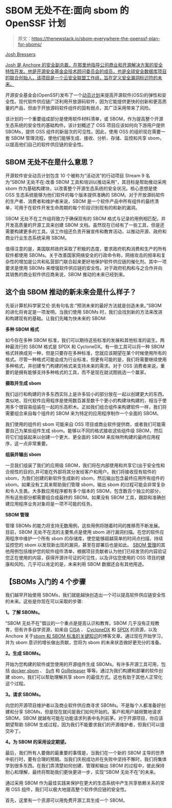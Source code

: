 # SBOM 无处不在:面向 sbom 的 OpenSSF 计划

> 原文：<https://thenewstack.io/sbom-everywhere-the-openssf-plan-for-sboms/>

[](https://www.linkedin.com/in/joshbressers)

[Josh Bressers](https://www.linkedin.com/in/joshbressers)

[Josh 是 Anchore 的安全副总裁，在那里他指导公司商业和开源解决方案的安全特性开发。他是开源安全基金会技术顾问委员会的成员，也是全球安全数据库项目的联合创始人，该项目是一个云安全联盟工作组，旨在定义安全漏洞标识符的未来。](https://www.linkedin.com/in/joshbressers)

[](https://www.linkedin.com/in/joshbressers)[](https://www.linkedin.com/in/joshbressers)

开源安全基金会(OpenSSF)发布了一个[动员计划](https://openssf.org/oss-security-mobilization-plan/)来提高开源软件(OSS)的弹性和安全性。现代软件供应链广泛利用开放源码软件，因为它能提供更快的创新和更高质量的产品，但由于开放源码软件组件的固有弱点，其广泛采用带来了风险。

该计划的一个重要组成部分是使用软件材料清单，或 SBOM，作为提高整个开源生态系统的安全性的基础构件。该计划概述了 OSS 项目应该如何向下游用户提供 SBOMs，提供 OSS 组件的新层次的可见性。因此，使用 OSS 的组织现在需要一套 SBOM 管理流程，使他们能够生成、接收、分析、存储、监控和共享 sbom，以提高他们自己的软件供应链的安全性。

## **SBOM 无处不在是什么意思？**

开源软件安全动员计划包含 10 个被称为“活动流”的行动项目 Stream 9 名为“SBOM 无处不在:改善 SBOM 工具和培训以推动采用”，其目标是帮助推动采用 sbom 作为基础构建块，以改善整个开源生态系统的安全状况。核心思想是使 OSS 生态系统能够为他们软件的每个版本提供准确的 SBOM。对于开放源码软件的生产者、消费者和维护者来说，SBOM 是一个软件产品中所有组件的最终清单，可用于在软件开发生命周期的每个阶段识别现有的和新的漏洞。

SBOM 无处不在工作组将致力于确保现有的 SBOM 格式与记录的用例相匹配，并开发高质量的开源工具来创建 SBOM 文档。虽然现在已经有了一些工具，但是还需要构建更多的工具。该工作组还负责开展宣传和教育活动，以推动开源、政府和商业行业生态系统采用 SBOM。

值得注意的是，美国联邦政府采取了积极的态度，要求政府机构消费和生产的所有软件都使用 SBOMs。关于改善国家网络安全的行政命令称，网络攻击的频率和复杂性的增加是公共和私营部门联合起来更好地保护软件供应链的催化剂。其中一项要求是使用 SBOMs 来增强软件供应链的安全性。对于政府机构和与之合作并向其销售的商业软件供应商来说，SBOM 推动的未来已经到来。

## **这个由 SBOM 推动的新未来会是什么样子？**

先驱计算机科学家艾伦·凯有句名言:“预测未来的最好方法就是创造未来。”SBOM 的进化将肯定是一项发明。当我们使用 SBOMs 时，我们会找到新的方法来改进和构建现有的基础。让我们先睹为快未来的 SBOM:

**多种 SBOM 格式**

如今存在多种 SBOM 标准，我们可以期待这些标准的发展和其他标准的诞生。两种最流行的 SBOM 格式是 SPDX 和 CycloneDX。有一些工具可以将一种 SBOM 格式转换成另一种，但是只要存在多种标准，您就应该期望在某个时候使用所有的格式。尽管一种格式可能会成为行业标准，但更有可能的是，我们将需要继续使用多种格式，并创建专门构建的格式来支持未来的需求。对于 OSS 消费者来说，重要的是拥有能够支持多种格式的工具，而不是现在就试图挑选一个赢家。

**摄取并生成 sbom**

我们运行和构建的许多东西实际上是许多较小的部分放在一起以创建更大的东西。类似地，现代软件应用程序是使用数百甚至数千个更小的构建块构建的，相当于使用多个很容易组装在一起的乐高积木。正如我们组合组件来构建软件一样，我们将需要组合来自每个组件的 SBOM 来为特定的应用程序制作一个全面的 SBOM。

我们使用的组件的 sbom 可能来自 OSS 项目或商业软件提供商，或者我们可能需要自己为某些组件生成 sbom。能够以不同的格式接收这些组件级 SBOM，然后将它们组装起来以创建一个更大、更全面的 SBOM 来反映所构建的最终应用程序，这一点非常重要。

**组装并输出 sbom**

一旦我们组装了我们的应用级 SBOM，我们将在内部使用和共享它(出于安全性和合规性的目的),并可能在外部将其分发给客户和用户。我们将接收现有软件的 sbom，为我们创建的新软件生成新的 sbom，然后输出包含最终应用所有组件的 sbom。如果没有工具来帮助我们管理 sbom，输出 sbom 的过程可能会非常复杂和令人生畏。大多数应用程序都有多个版本的 SBOM，包含数百个独立的部分，所有这些部分都需要组合成最终的 SBOM。如果没有 SBOM 工具，跟踪和准确创建应用程序业务对象将是一项不可能的任务。

**SBOM 管理**

管理 SBOMs 的能力将支持无数用例，这些用例将随着时间的推移而不断发展。目前，SBOM 无处不在流的主要焦点是使用 sbom 进行漏洞扫描。在您的软件应用程序中维护一个所有 sbom 的存储库，使您能够超越简单的时间点扫描，持续监控您的 sbom 以发现新出现的漏洞，甚至在部署后也是如此。 [SBOM 管理](https://anchore.com/sbom/sbom-management-and-six-ways-it-prevents-sbom-sprawl/)的其他用例包括维护您的软件组件清单，根据项目贡献者认为他们已经发货的内容验证您正在使用的内容，获得开源许可证的可见性，以及评估您使用的 OSS 项目的健康和风险。几乎可以肯定的是，未来利用 SBOM 数据还会有其他用途。

## 【SBOMs 入门的 4 个步骤

我们越早开始使用 SBOMs，我们就能越快创造出一个可以提高软件供应链安全性的未来。这些是你现在可以采取的步骤:

**1。了解 SBOMs。**

“SBOM 无处不在”倡议的一个重点是提高认识和教育。SBOM 几乎没有正规教育，但有许多自学资源，如来自 [CISA](https://www.cisa.gov/sbom) 、 [CycloneDX](https://cyclonedx.org/) 和 [SPDX](https://spdx.dev/) 的资源，以及 Anchore 关于[sbom 和 SBOM 标准的关键知识](https://anchore.com/sbom/key-things-to-know-about-sboms-and-sbom-standards/)的博客文章。通过现在开始学习，并为 sbom 意识的增长做出贡献，您将为 sbom 的未来状态做好更充分的准备。

**2。生成 SBOMs。**

开始为您构建的软件或您使用的开源组件生成 SBOMs。有许多开源工具可用，包括 [docker sbom](https://github.com/docker/sbom-cli-plugin) 、 [Syft](https://github.com/anchore/syft) 和 [GoReleaser](https://github.com/goreleaser/goreleaser) 等等。通过为我们构建和部署的软件创建 sbom，我们可以帮助理解共享 sbom 的最佳方式。这也有助于其他人正常化这个过程。

**3。请求 SBOMs。**

向您的开源项目维护者以及商业软件供应商寻求 SBOMs。不是每个人都准备好创建和分享 SBOMs，但是现在就问是我们如何开始的。客户和用户越频繁地请求 SBOM，SBOM 就越有可能在功能请求列表中名列前茅。对于开源项目，你应该期望帮助 SBOM 生成过程，因为我们不能要求我们的开源维护者，但我们可以提交补丁。

**4。为 SBOM 的采用设定期望。**

最后，我们所有人要做的最重要的事情是，当我们在一个新的 SBOM 主导的世界中航行时，要有合理的预期。当我们庆祝成功并在失败中坚持不懈时，我们将集体学到很多东西。在我们弄清楚如何创建、管理和输出 SBOM 的过程中，彼此保持耐心和理解，最终将帮助我们更快更进一步，实现“SBOM 无处不在”的未来。

通过采用 SBOM 作为最佳实践来保护在更大的生态系统中产生共享依赖关系的常用 OSS 组件，我们可以极大地提高整个软件供应链的安全性。

首先，这里有一个资源可以用免费开源工具生成一个 SBOM。

<svg xmlns:xlink="http://www.w3.org/1999/xlink" viewBox="0 0 68 31" version="1.1"><title>Group</title> <desc>Created with Sketch.</desc></svg>